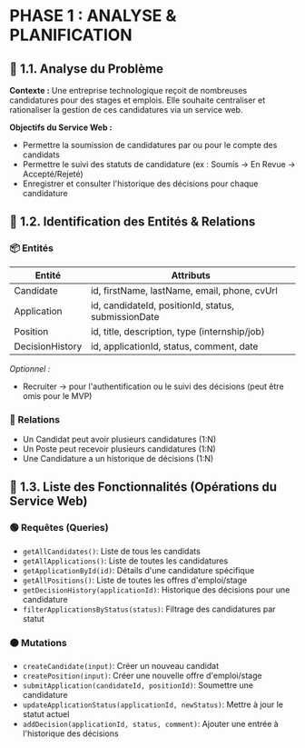 # PHASE 1 : ANALYSE & PLANIFICATION

## 🔹 1.1. Analyse du Problème

**Contexte :**
Une entreprise technologique reçoit de nombreuses candidatures pour des stages et emplois. Elle souhaite centraliser et rationaliser la gestion de ces candidatures via un service web.

**Objectifs du Service Web :**
- Permettre la soumission de candidatures par ou pour le compte des candidats
- Permettre le suivi des statuts de candidature (ex : Soumis → En Revue → Accepté/Rejeté)
- Enregistrer et consulter l'historique des décisions pour chaque candidature

## 🔹 1.2. Identification des Entités & Relations

### 📦 Entités

| Entité           | Attributs                                                                 |
|------------------|--------------------------------------------------------------------------|
| Candidate        | id, firstName, lastName, email, phone, cvUrl                             |
| Application      | id, candidateId, positionId, status, submissionDate                      |
| Position         | id, title, description, type (internship/job)                            |
| DecisionHistory  | id, applicationId, status, comment, date                                |

*Optionnel :*
- Recruiter → pour l'authentification ou le suivi des décisions (peut être omis pour le MVP)

### 🔄 Relations
- Un Candidat peut avoir plusieurs candidatures (1:N)
- Un Poste peut recevoir plusieurs candidatures (1:N)
- Une Candidature a un historique de décisions (1:N)

## 🔹 1.3. Liste des Fonctionnalités (Opérations du Service Web)

### 🟢 Requêtes (Queries)
- `getAllCandidates()`: Liste de tous les candidats
- `getAllApplications()`: Liste de toutes les candidatures
- `getApplicationById(id)`: Détails d'une candidature spécifique
- `getAllPositions()`: Liste de toutes les offres d'emploi/stage
- `getDecisionHistory(applicationId)`: Historique des décisions pour une candidature
- `filterApplicationsByStatus(status)`: Filtrage des candidatures par statut

### 🟠 Mutations
- `createCandidate(input)`: Créer un nouveau candidat
- `createPosition(input)`: Créer une nouvelle offre d'emploi/stage
- `submitApplication(candidateId, positionId)`: Soumettre une candidature
- `updateApplicationStatus(applicationId, newStatus)`: Mettre à jour le statut actuel
- `addDecision(applicationId, status, comment)`: Ajouter une entrée à l'historique des décisions



